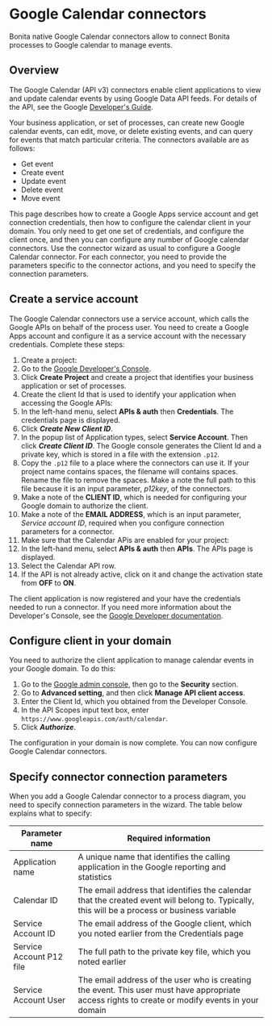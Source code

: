 # Google Calendar connectors

Bonita native Google Calendar connectors allow to connect Bonita processes to Google calendar to manage events.

## Overview

The Google Calendar (API v3) connectors enable client applications to view and update calendar events by using Google Data API feeds. For details of the API, see the Google [Developer's Guide](https://developers.google.com/google-apps/calendar/).

Your business application, or set of processes, can create new Google calendar events, can edit, move, or delete existing events, and can query for events that match particular criteria. The connectors available are as follows:

- Get event
- Create event
- Update event
- Delete event
- Move event

This page describes how to create a Google Apps service account and get connection credentials, then how to configure the calendar client in your domain. You only need to get one set of credentials, and configure the client once, and then you can configure any number of Google calendar connectors. Use the connector wizard as usual to configure a Google Calendar connector. For each connector, you need to provide the parameters specific to the connector actions, and you need to specify the connection parameters.

## Create a service account

The Google Calendar connectors use a service account, which calls the Google APIs on behalf of the process user. You need to create a Google Apps account and configure it as a service account with the necessary credentials. Complete these steps:

1. Create a project:
2. Go to the [Google Developer's Console](https://console.developers.google.com/project).
3. Click **Create Project** and create a project that identifies your business application or set of processes.
4. Create the client Id that is used to identify your application when accessing the Google APIs:
5. In the left-hand menu, select **APIs & auth** then **Credentials**. The credentials page is displayed.
6. Click **_Create New Client ID_**.
7. In the popup list of Application types, select **Service Account**. Then click **_Create Client ID_**. The Google console generates the Client Id and a private key, which is stored in a file with the extension `.p12`.
8. Copy the `.p12` file to a place where the connectors can use it. If your project name contains spaces, the filename will contains spaces. Rename the file to remove the spaces. Make a note the full path to this file because it is an input parameter, _p12key_, of the connectors.
9. Make a note of the **CLIENT ID**, which is needed for configuring your Google domain to authorize the client.
10. Make a note of the **EMAIL ADDRESS**, which is an input parameter, _Service account ID_, required when you configure connection parameters for a connector.
11. Make sure that the Calendar APis are enabled for your project:
12. In the left-hand menu, select **APIs & auth** then **APIs**. The APIs page is displayed.
13. Select the Calendar API row.
14. If the API is not already active, click on it and change the activation state from **OFF** to **ON**.

The client application is now registered and your have the credentials needed to run a connector. If you need more information about the Developer's Console, see the [Google Developer documentation](https://developers.google.com/console/help/new/).

## Configure client in your domain

You need to authorize the client application to manage calendar events in your Google domain. To do this:

1. Go to the [Google admin console](http://admin.google.com), then go to the **Security** section.
2. Go to **Advanced setting**, and then click **Manage API client access**.
3. Enter the Client Id, which you obtained from the Developer Console.
4. In the API Scopes input text box, enter `https://www.googleapis.com/auth/calendar`.
5. Click **_Authorize_**.

The configuration in your domain is now complete. You can now configure Google Calendar connectors.

## Specify connector connection parameters

When you add a Google Calendar connector to a process diagram, you need to specify connection parameters in the wizard. The table below explains what to specify:

| Parameter name           | Required information                                                                                                                             |
| ------------------------ | ------------------------------------------------------------------------------------------------------------------------------------------------ |
| Application name         | A unique name that identifies the calling application in the Google reporting and statistics                                                     |
| Calendar ID              | The email address that identifies the calendar that the created event will belong to. Typically, this will be a process or business variable     |
| Service Account ID       | The email address of the Google client, which you noted earlier from the Credentials page                                                        |
| Service Account P12 file | The full path to the private key file, which you noted earlier                                                                                   |
| Service Account User     | The email address of the user who is creating the event. This user must have appropriate access rights to create or modify events in your domain |
